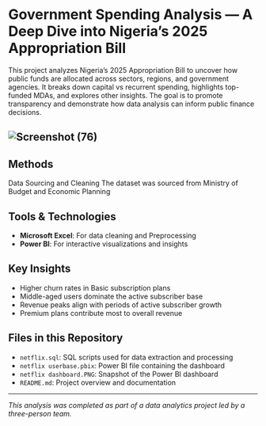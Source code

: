 # Government Spending Analysis — A Deep Dive into Nigeria’s 2025 Appropriation Bill

This project analyzes Nigeria’s 2025 Appropriation Bill to uncover how public funds are allocated across sectors, regions, and government agencies. It breaks down capital vs recurrent spending, highlights top-funded MDAs, and explores other insights. The goal is to promote transparency and demonstrate how data analysis can inform public finance decisions.

![Screenshot (76)](https://github.com/user-attachments/assets/62d84112-a3f1-4900-b314-c62cc25e6e83)
---
## Methods
Data Sourcing and Cleaning
The dataset was sourced from Ministry of Budget and Economic Planning



## Tools & Technologies
- **Microsoft Excel**: For data cleaning and Preprocessing
- **Power BI**: For interactive visualizations and insights

## Key Insights
- Higher churn rates in Basic subscription plans
- Middle-aged users dominate the active subscriber base
- Revenue peaks align with periods of active subscriber growth
- Premium plans contribute most to overall revenue

## Files in this Repository
- `netflix.sql`: SQL scripts used for data extraction and processing
- `netflix userbase.pbix`: Power BI file containing the dashboard
- `netflix dashboard.PNG`: Snapshot of the Power BI dashboard
- `README.md`: Project overview and documentation

---

_This analysis was completed as part of a data analytics project led by a three-person team._

